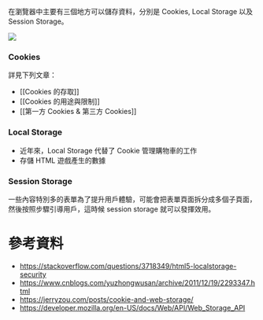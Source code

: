 在瀏覽器中主要有三個地方可以儲存資料，分別是 Cookies, Local Storage 以及 Session Storage。

![](<https://raw.githubusercontent.com/Jamison-Chen/KM-software/master/img/cookie-vs-localstorage-vs-session.png>)

### Cookies

詳見下列文章：

- [[Cookies 的存取]]
- [[Cookies 的用途與限制]]
- [[第一方 Cookies & 第三方 Cookies]]

### Local Storage

-   近年來，Local Storage 代替了 Cookie 管理購物車的工作
-   存儲 HTML 遊戲產生的數據

### Session Storage

一些內容特別多的表單為了提升用戶體驗，可能會把表單頁面拆分成多個子頁面，然後按照步驟引導用戶，這時候 session storage 就可以發揮效用。

# 參考資料

-  <https://stackoverflow.com/questions/3718349/html5-localstorage-security>
-  <https://www.cnblogs.com/yuzhongwusan/archive/2011/12/19/2293347.html>
-  <https://jerryzou.com/posts/cookie-and-web-storage/>
- <https://developer.mozilla.org/en-US/docs/Web/API/Web_Storage_API>
